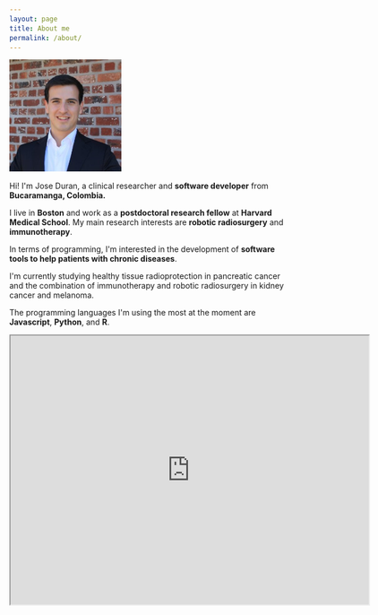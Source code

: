 ```yaml
---
layout: page
title: About me
permalink: /about/
---
```


<img src="/assets/jose.jpg" alt="Drawing" style="width: 200px;"/>

Hi! I'm Jose Duran, a clinical researcher and **software developer** from **Bucaramanga, Colombia.**

I live in **Boston** and work as a **postdoctoral research fellow** at **Harvard Medical School**. My main research interests are **robotic radiosurgery** and **immunotherapy**.

In terms of programming, I'm interested in the development of **software tools to help patients with chronic diseases**. 

I'm currently studying healthy tissue radioprotection in pancreatic cancer and the combination of immunotherapy and robotic radiosurgery in kidney cancer and melanoma.

The programming languages I'm using the most at the moment are **Javascript**, **Python**, and **R**.

<iframe src="https://www.google.com/maps/d/embed?mid=1NFL1bq4m6VRavNoUhXLu7T5oQ3s09SyS" width="640" height="480"></iframe>